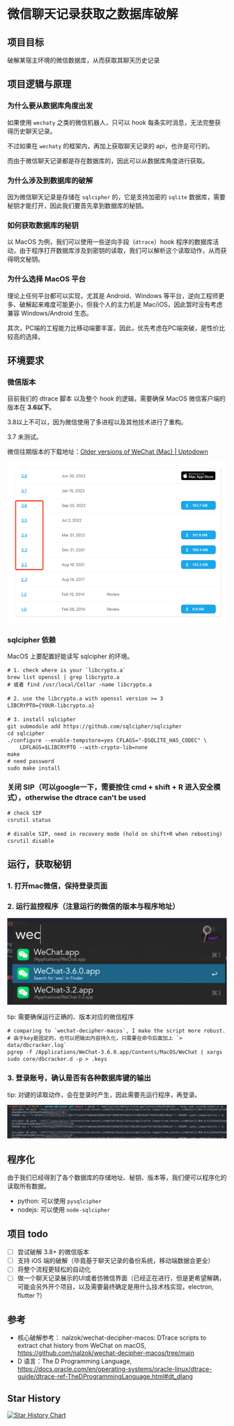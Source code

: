 # 微信聊天记录获取之数据库破解



## 项目目标

破解某宿主环境的微信数据库，从而获取其聊天历史记录

## 项目逻辑与原理

### 为什么要从数据库角度出发

如果使用 `wechaty` 之类的微信机器人，只可以 hook 每条实时消息，无法完整获得历史聊天记录。

不过如果在 `wechaty` 的框架内，再加上获取聊天记录的 api，也许是可行的。

而由于微信聊天记录都是存在数据库的，因此可以从数据库角度进行获取。

### 为什么涉及到数据库的破解

因为微信聊天记录是存储在 `sqlcipher` 的，它是支持加密的 `sqlite` 数据库，需要秘钥才能打开，因此我们要首先拿到数据库的秘钥。

### 如何获取数据库的秘钥

以 MacOS 为例，我们可以使用一些逆向手段（`dtrace`）hook 程序的数据库活动，由于程序打开数据库涉及到密钥的读取，我们可以解析这个读取动作，从而获得明文秘钥。
  
### 为什么选择 MacOS 平台

理论上任何平台都可以实现，尤其是 Android、Windows 等平台，逆向工程师更多、破解起来难度可能更小，但我个人的主力机是 Mac/iOS，因此暂时没有考虑兼容 Windows/Android 生态。

其次，PC端的工程能力比移动端要丰富，因此，优先考虑在PC端突破，是性价比较高的选择。

## 环境要求

### 微信版本

目前我们的 dtrace 脚本 以及整个 hook 的逻辑，需要确保 MacOS 微信客户端的版本在 **3.6以下**。

3.8以上不可以，因为微信使用了多进程以及其他技术进行了重构。

3.7 未测试。

微信往期版本的下载地址：[Older versions of WeChat (Mac) | Uptodown](https://wechat-for-mac.en.uptodown.com/mac/versions) 

![wechat-versions](assets/wechat-versions.png)

### sqlcipher 依赖

MacOS 上要配置好能读写 sqlcipher 的环境。

```shell
# 1. check where is your `libcrypto.a`
brew list openssl | grep libcrypto.a
# 或者 find /usr/local/Cellar -name libcrypto.a

# 2. use the libcrypto.a with openssl version >= 3
LIBCRYPTO={YOUR-libcrypto.a}

# 3. install sqlcipher
git submodule add https://github.com/sqlcipher/sqlcipher
cd sqlcipher
./configure --enable-tempstore=yes CFLAGS="-DSQLITE_HAS_CODEC" \
	LDFLAGS=$LIBCRYPTO --with-crypto-lib=none
make
# need password
sudo make install
```

### 关闭 SIP（可以google一下，需要按住 cmd + shift + R 进入安全模式），otherwise the dtrace can't be used

```shell
# check SIP
csrutil status

# disable SIP, need in recovery mode (hold on shift+R when rebooting)
csrutil disable
```

## 运行，获取秘钥

### 1. 打开mac微信，保持登录页面

### 2. 运行监控程序（注意运行的微信的版本与程序地址）

![wechat-version](assets/wechat-version.png)

tip: 需要确保运行正确的、版本对应的微信程序

```shell
# comparing to `wechat-decipher-macos`, I make the script more robust.
# 由于key是固定的，也可以把输出内容持久化，只需要在命令后面加上 `> data/dbcracker.log`
pgrep -f /Applications/WeChat-3.6.0.app/Contents/MacOS/WeChat | xargs sudo core/dbcracker.d -p > .keys
```

### 3. 登录账号，确认是否有各种数据库键的输出

tip: 对键的读取动作，会在登录时产生，因此需要先运行程序，再登录。

![sqlcipher-track](assets/sqlcipher-track.png)

## 程序化

由于我们已经得到了各个数据库的存储地址、秘钥、版本等，我们便可以程序化的读取所有数据。

- python: 可以使用 `pysqlcipher`
- nodejs: 可以使用 `node-sqlcipher`

## 项目 todo

- [ ] 尝试破解 3.8+ 的微信版本
- [ ] 支持 iOS 端的破解（毕竟基于聊天记录的备份系统，移动端数据会更全）
- [ ] 将整个流程更轻松的自动化
- [ ] 做一个聊天记录展示的UI或者仿微信界面（已经正在进行，但是更希望解耦，可能会另外开个项目，以及需要最终确定是用什么技术栈实现，electron, flutter ?）

## 参考

- 核心破解参考： nalzok/wechat-decipher-macos: DTrace scripts to extract chat history from WeChat on macOS, https://github.com/nalzok/wechat-decipher-macos/tree/main
- D 语言：The D Programming Language, https://docs.oracle.com/en/operating-systems/oracle-linux/dtrace-guide/dtrace-ref-TheDProgrammingLanguage.html#dt_dlang

## Star History

[![Star History Chart](https://api.star-history.com/svg?repos=markshawn2020/wechat-dbcracker&type=Date)](https://star-history.com/#markshawn2020/wechat-dbcracker&Date)